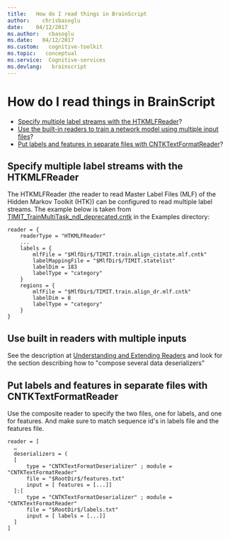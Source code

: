 ```yaml
---
title:   How do I read things in BrainScript
author:    chrisbasoglu
date:    04/12/2017
ms.author:   cbasoglu
ms.date:   04/12/2017
ms.custom:   cognitive-toolkit
ms.topic:   conceptual
ms.service:  Cognitive-services
ms.devlang:   brainscript
---
```


# How do I read things in BrainScript

* [Specify multiple label streams with the HTKMLFReader](#specify-multiple-label-streams-with-the-htkmlfreader)? 
* [Use the built-in readers to train a network model using multiple input files](#use-built-in-readers-with-multiple-inputs)? 
* [Put labels and features in separate files with CNTKTextFormatReader](#put-labels-and-features-in-separate-files-with-cntktextformatreader)?

## Specify multiple label streams with the HTKMLFReader

The HTKMLFReader (the reader to read Master Label Files (MLF) of the Hidden Markov Toolkit (HTK))
can be configured to read multiple label streams. The example below is taken from 
[TIMIT_TrainMultiTask_ndl_deprecated.cntk](https://github.com/Microsoft/CNTK/blob/master/Examples/Speech/Miscellaneous/TIMIT/config/TIMIT_TrainMultiTask_ndl_deprecated.cntk)
in the Examples directory:

    reader = {
        readerType = "HTKMLFReader"
        ...
        labels = {
            mlfFile = "$MlfDir$/TIMIT.train.align_cistate.mlf.cntk"
            labelMappingFile = "$MlfDir$/TIMIT.statelist"
            labelDim = 183
            labelType = "category"
        }
        regions = {
            mlfFile = "$MlfDir$/TIMIT.train.align_dr.mlf.cntk"
            labelDim = 8
            labelType = "category"
        }
    }

## Use built in readers with multiple inputs

See the description at [Understanding and Extending Readers](./BrainScript-and-Python---Understanding-and-Extending-Readers.md) and look for the section describing how to "compose several data deserializers" 

## Put labels and features in separate files with CNTKTextFormatReader

Use the composite reader to specify the two files, one for labels, and one for features.  And make sure to match sequence id's in labels file and the features file.

```
reader = [
  …
  deserializers = (
  [
      type = "CNTKTextFormatDeserializer" ; module = "CNTKTextFormatReader"
      file = "$RootDir$/features.txt"
      input = [ features = [...]]
  ]:[
      type = "CNTKTextFormatDeserializer" ; module = "CNTKTextFormatReader"
      file = "$RootDir$/labels.txt"
      input = [ labels = [...]]
  ]
]
```

